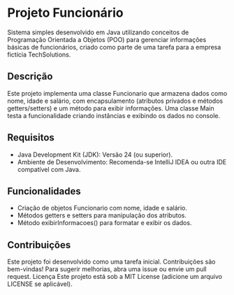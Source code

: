 # Projeto Funcionário
Sistema simples desenvolvido em Java utilizando conceitos de Programação Orientada a Objetos (POO) para gerenciar informações básicas de funcionários, criado como parte de uma tarefa para a empresa fictícia TechSolutions.

## Descrição
Este projeto implementa uma classe Funcionario que armazena dados como nome, idade e salário, com encapsulamento (atributos privados e métodos getters/setters) e um método para exibir informações. Uma classe Main testa a funcionalidade criando instâncias e exibindo os dados no console.

## Requisitos
- Java Development Kit (JDK): Versão 24 (ou superior).
- Ambiente de Desenvolvimento: Recomenda-se IntelliJ IDEA ou outra IDE compatível com Java.

## Funcionalidades
- Criação de objetos Funcionario com nome, idade e salário.
- Métodos getters e setters para manipulação dos atributos.
- Método exibirInformacoes() para formatar e exibir os dados.

## Contribuições
Este projeto foi desenvolvido como uma tarefa inicial. Contribuições são bem-vindas! Para sugerir melhorias, abra uma issue ou envie um pull request.
Licença
Este projeto está sob a MIT License (adicione um arquivo LICENSE se aplicável).
